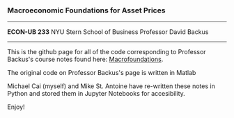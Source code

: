 ### Macroeconomic Foundations for Asset Prices

---

**ECON-UB 233**
NYU Stern School of Business 
Professor David Backus

---

This is the github page for all of the code corresponding to Professor Backus's course notes found here: [Macrofoundations](https://sites.google.com/site/nyusternmacrofoundations/home/ "Macrofoundations"). 

The original code on Professor Backus's page is written in Matlab

Michael Cai (myself) and Mike St. Antoine have re-written these notes in Python and stored them in Jupyter Notebooks for accesibility. 

Enjoy!
